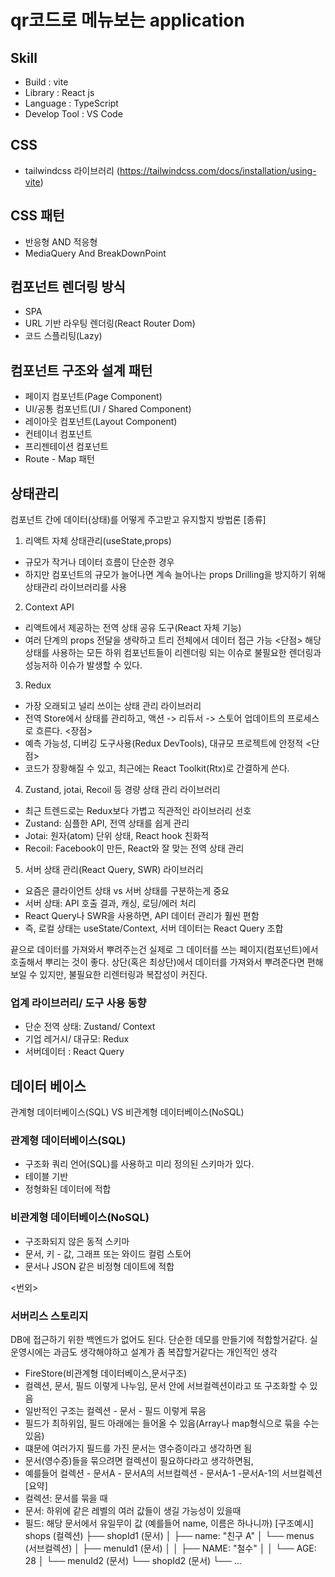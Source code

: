 # qr코드로 메뉴보는 application

## Skill
- Build : vite
- Library : React js
- Language : TypeScript 
- Develop Tool : VS Code 

## CSS 
- tailwindcss 라이브러리 (https://tailwindcss.com/docs/installation/using-vite)
## CSS 패턴 
- 반응형 AND 적응형
- MediaQuery And BreakDownPoint

## 컴포넌트 렌더링 방식
- SPA
- URL 기반 라우팅 렌더링(React Router Dom)
- 코드 스플리팅(Lazy)

## 컴포넌트 구조와 설계 패턴
- 페이지 컴포넌트(Page Component)
- UI/공통 컴포넌트(UI / Shared Component)
- 레이아웃 컴포넌트(Layout Component)
- 컨테이너 컴포넌트
- 프리젠테이션 컴포넌트
- Route - Map 패턴

## 상태관리
컴포넌트 간에 데이터(상태)를 어떻게 주고받고 유지할지 방법론 
[종류]
1. 리액트 자체 상태관리(useState,props)
 - 규모가 작거나 데이터 흐름이 단순한 경우 
 - 하지만 컴포넌트의 규모가 늘어나면 계속 늘어나는 props Drilling을 방지하기 위해 상태관리 라이브러리를 사용
2. Context API 
 - 리액트에서 제공하는 전역 상태 공유 도구(React 자체 기능)
 - 여러 단계의 props 전달을 생략하고 트리 전체에서 데이터 접근 가능 
 <단점> 
 해당 상태를 사용하는 모든 하위 컴포넌트들이 리렌더링 되는 이슈로 불필요한 렌더링과 성능저하 이슈가 발생할 수 있다.
3. Redux
 - 가장 오래되고 널리 쓰이는 상태 관리 라이브러리 
 - 전역 Store에서 상태를 관리하고, 액션 -> 리듀서 -> 스토어 업데이트의 프로세스로 흐른다.
 <장점> 
 - 예측 가능성, 디버깅 도구사용(Redux DevTools), 대규모 프로젝트에 안정적
 <단점> 
 - 코드가 장황해질 수 있고, 최근에는 React Toolkit(Rtx)로 간결하게 쓴다. 

 4. Zustand, jotai, Recoil 등 경량 상태 관리 라이브러리 
 - 최근 트렌드로는 Redux보다 가볍고 직관적인 라이브러리 선호 
 - Zustand: 심플한 API, 전역 상태를 쉽게 관리
 - Jotai: 원자(atom) 단위 상태, React hook 친화적 
 - Recoil: Facebook이 만든, React와 잘 맞는 전역 상태 관리

 5. 서버 상태 관리(React Query, SWR) 라이브러리
 - 요즘은 클라이언트 상태 vs 서버 상태를 구분하는게 중요 
 - 서버 상태: API 호출 결과, 캐싱, 로딩/에러 처리
 - React Query나 SWR을 사용하면, API 데이터 관리가 훨씬 편함
 - 즉, 로컬 상태는 useState/Context, 서버 데이터는 React Query 조합

끝으로 데이터를 가져와서 뿌려주는건 실제로 그 데이터를 쓰는 페이지(컴포넌트)에서 호출해서 뿌리는 것이 좋다. 
상단(혹은 최상단)에서 데이터를 가져와서 뿌려준다면 편해 보일 수 있지만, 불필요한 리렌터링과 복잡성이 커진다.

 ### 업계 라이브러리/ 도구 사용 동향 
- 단순 전역 상태: Zustand/ Context 
- 기업 레거시/ 대규모: Redux
- 서버데이터 : React Query 

## 데이터 베이스
관계형 데이터베이스(SQL) VS 비관계형 데이터베이스(NoSQL)

### 관계형 데이터베이스(SQL)
- 구조화 쿼리 언어(SQL)를 사용하고 미리 정의된 스키마가 있다.
- 테이블 기반 
- 정형화된 데이터에 적합 
### 비관계형 데이터베이스(NoSQL)
- 구조화되지 않은 동적 스키마 
- 문서, 키 - 값, 그래프 또는 와이드 컬럼 스토어 
- 문서나 JSON 같은 비정형 데이트에 적합

<번외>
### 서버리스 스토리지
DB에 접근하기 위한 백엔드가 없어도 된다.
단순한 데모를 만들기에 적합할거같다.
실운영시에는 과금도 생각해야하고 설계가 좀 복잡할거같다는 개인적인 생각
- FireStore(비관계형 데이터베이스,문서구조)
- 컬렉션, 문서, 필드 이렇게 나누임, 문서 안에 서브컬렉션이라고 또 구조화할 수 있음
- 일반적인 구조는 컬렉션 - 문서 - 필드 이렇게 묶음 
- 필드가 최하위임, 필드 아래에는 들어올 수 있음(Array나 map형식으로 묶을 수는 있음) 
- 떄문에 여러가지 필드를 가진 문서는 영수증이라고 생각하면 됨
- 문서(영수증)들을 묶으려면 컬렉션이 필요하다라고 생각하면됨,
- 예를들어 컬렉션 - 문서A - 문서A의 서브컬렉션 - 문서A-1 -문서A-1의 서브컬렉션
[요약]
- 컬렉션: 문서를 묶을 때
- 문서: 하위에 같은 레벨의 여러 값들이 생길 가능성이 있을때
- 필드: 해당 문서에서 유일무이 값 (예를들어 name, 이름은 하나니까) 
[구조예시]
 shops (컬렉션)
 ├── shopId1 (문서)
 │    ├── name: "친구 A"
 │    └── menus (서브컬렉션)
 │         ├── menuId1 (문서)
 │         │    ├── NAME: "철수"
 │         │    └── AGE: 28
 │         └── menuId2 (문서)
 └── shopId2 (문서)
      └── ...
